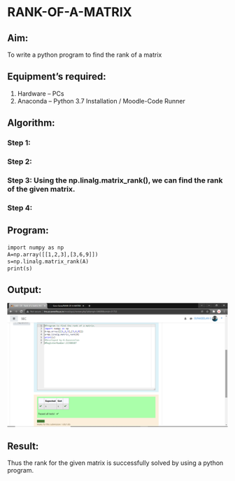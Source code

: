 # RANK-OF-A-MATRIX
## Aim:
To write a python program to find the rank of a matrix
## Equipment’s required:
1. 	Hardware – PCs
2. 	Anaconda – Python 3.7 Installation / Moodle-Code Runner
## Algorithm:
### Step 1: 
### Step 2: 
### Step 3: Using the np.linalg.matrix_rank(), we can find the rank of the given matrix.
### Step 4: 
## Program:
```
import numpy as np
A=np.array([[1,2,3],[3,6,9]])
s=np.linalg.matrix_rank(A)
print(s)
```
## Output:
![output](ouput.png)
## Result:
Thus the rank for the given matrix is successfully solved by  using a python program.

